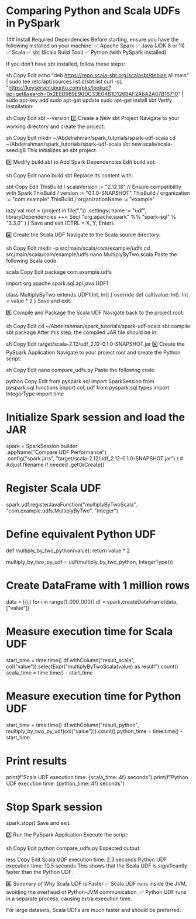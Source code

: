 # Comparing Python and Scala UDFs in PySpark
1️## Install Required Dependencies
Before starting, ensure you have the following installed on your machine:
✅ Apache Spark
✅ Java (JDK 8 or 11)
✅ Scala
✅ sbt (Scala Build Tool)
✅ Python (with PySpark installed)

If you don’t have sbt installed, follow these steps:

sh
Copy
Edit
echo "deb https://repo.scala-sbt.org/scalasbt/debian all main" | sudo tee /etc/apt/sources.list.d/sbt.list
curl -sL "https://keyserver.ubuntu.com/pks/lookup?op=get&search=0x2EEB989E90DC33E04B1D126BAF2A6A2A07B16710" | sudo apt-key add
sudo apt-get update
sudo apt-get install sbt
Verify installation:

sh
Copy
Edit
sbt --version
2️⃣ Create a New sbt Project
Navigate to your working directory and create the project:

sh
Copy
Edit
mkdir ~/Abdelrahman/spark_tutorials/spark-udf-scala
cd ~/Abdelrahman/spark_tutorials/spark-udf-scala
sbt new scala/scala-seed.g8
This initializes an sbt project.

3️⃣ Modify build.sbt to Add Spark Dependencies
Edit build.sbt:

sh
Copy
Edit
nano build.sbt
Replace its content with:

sbt
Copy
Edit
ThisBuild / scalaVersion     := "2.12.18"  // Ensure compatibility with Spark
ThisBuild / version          := "0.1.0-SNAPSHOT"
ThisBuild / organization     := "com.example"
ThisBuild / organizationName := "example"

lazy val root = (project in file("."))
  .settings(
    name := "udf",
    libraryDependencies ++= Seq(
      "org.apache.spark" %% "spark-sql" % "3.3.0"
    )
  )
Save and exit (CTRL + X, Y, Enter).

4️⃣ Create the Scala UDF
Navigate to the Scala source directory:

sh
Copy
Edit
mkdir -p src/main/scala/com/example/udfs
cd src/main/scala/com/example/udfs
nano MultiplyByTwo.scala
Paste the following Scala code:

scala
Copy
Edit
package com.example.udfs

import org.apache.spark.sql.api.java.UDF1

class MultiplyByTwo extends UDF1[Int, Int] {
  override def call(value: Int): Int = value * 2
}
Save and exit.

5️⃣ Compile and Package the Scala UDF
Navigate back to the project root:

sh
Copy
Edit
cd ~/Abdelrahman/spark_tutorials/spark-udf-scala
sbt compile
sbt package
After this step, the compiled JAR file should be in:

sh
Copy
Edit
target/scala-2.12/udf_2.12-0.1.0-SNAPSHOT.jar
6️⃣ Create the PySpark Application
Navigate to your project root and create the Python script:

sh
Copy
Edit
nano compare_udfs.py
Paste the following code:

python
Copy
Edit
from pyspark.sql import SparkSession
from pyspark.sql.functions import col, udf
from pyspark.sql.types import IntegerType
import time

# Initialize Spark session and load the JAR
spark = SparkSession.builder \
    .appName("Compare UDF Performance") \
    .config("spark.jars", "target/scala-2.12/udf_2.12-0.1.0-SNAPSHOT.jar") \  # Adjust filename if needed
    .getOrCreate()

# Register Scala UDF
spark.udf.registerJavaFunction("multiplyByTwoScala", "com.example.udfs.MultiplyByTwo", "integer")

# Define equivalent Python UDF
def multiply_by_two_python(value):
    return value * 2

multiply_by_two_py_udf = udf(multiply_by_two_python, IntegerType())

# Create DataFrame with 1 million rows
data = [(i,) for i in range(1_000_000)]
df = spark.createDataFrame(data, ["value"])

# Measure execution time for Scala UDF
start_time = time.time()
df.withColumn("result_scala", col("value")).selectExpr("multiplyByTwoScala(value) as result").count()
scala_time = time.time() - start_time

# Measure execution time for Python UDF
start_time = time.time()
df.withColumn("result_python", multiply_by_two_py_udf(col("value"))).count()
python_time = time.time() - start_time

# Print results
print(f"Scala UDF execution time: {scala_time:.4f} seconds")
print(f"Python UDF execution time: {python_time:.4f} seconds")

# Stop Spark session
spark.stop()
Save and exit.

7️⃣ Run the PySpark Application
Execute the script:

sh
Copy
Edit
python compare_udfs.py
Expected output:

less
Copy
Edit
Scala UDF execution time: 2.3 seconds
Python UDF execution time: 10.5 seconds
This shows that the Scala UDF is significantly faster than the Python UDF.

8️⃣ Summary of Why Scala UDF is Faster
✅ Scala UDF runs inside the JVM, avoiding the overhead of Python-JVM communication.
✅ Python UDF runs in a separate process, causing extra execution time.

For large datasets, Scala UDFs are much faster and should be preferred.

